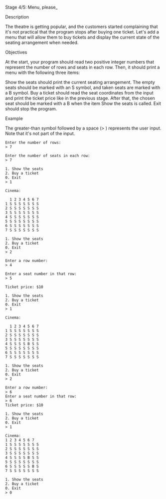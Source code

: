 Stage 4/5: Menu, please_

Description

The theatre is getting popular, and the customers started complaining that it's not practical that the program stops after buying one ticket. Let's add a menu that will allow them to buy tickets and display the current state of the seating arrangement when needed.

Objectives

At the start, your program should read two positive integer numbers that represent the number of rows and seats in each row. Then, it should print a menu with the following three items:

Show the seats should print the current seating arrangement. The empty seats should be marked with an S symbol, and taken seats are marked with a B symbol.
Buy a ticket should read the seat coordinates from the input and print the ticket price like in the previous stage. After that, the chosen seat should be marked with a B when the item Show the seats is called.
Exit should stop the program.

Example

The greater-than symbol followed by a space (> ) represents the user input. Note that it's not part of the input.


    Enter the number of rows:
    > 7

    Enter the number of seats in each row:
    > 7

    1. Show the seats
    2. Buy a ticket
    0. Exit
    > 1

    Cinema:

      1 2 3 4 5 6 7
    1 S S S S S S S
    2 S S S S S S S
    3 S S S S S S S
    4 S S S S S S S
    5 S S S S S S S
    6 S S S S S S S
    7 S S S S S S S

    1. Show the seats
    2. Buy a ticket
    0. Exit
    > 2

    Enter a row number:
    > 4    

    Enter a seat number in that row:
    > 5

    Ticket price: $10
   
    1. Show the seats
    2. Buy a ticket
    0. Exit
    > 1

    Cinema:

      1 2 3 4 5 6 7
    1 S S S S S S S
    2 S S S S S S S
    3 S S S S S S S
    4 S S S S B S S
    5 S S S S S S S
    6 S S S S S S S
    7 S S S S S S S

    1. Show the seats
    2. Buy a ticket
    0. Exit
    > 2

    Enter a row number:
    > 6
    Enter a seat number in that row:
    > 6
    Ticket price: $10

    1. Show the seats
    2. Buy a ticket
    0. Exit
    > 1

    Cinema:
    1 2 3 4 5 6 7
    1 S S S S S S S
    2 S S S S S S S
    3 S S S S S S S
    4 S S S S B S S
    5 S S S S S S S
    6 S S S S S B S
    7 S S S S S S S

    1. Show the seats
    2. Buy a ticket
    0. Exit
    > 0